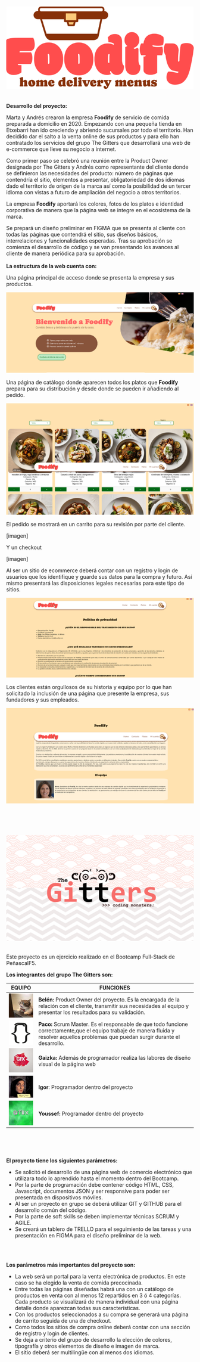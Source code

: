 ![Foodify](assets/img/logotipos/logo-grande.png)
<br>
<br>
<br>
**Desarrollo del proyecto:**

Marta y Andrés crearon la empresa ****Foodify**** de servicio de comida preparada a domicilio en 2020. Empezando con una pequeña tienda en Etxebarri han ido creciendo y abriendo sucursales por todo el territorio. Han decidido dar el salto a la venta online de sus productos y para ello han contratado los servicios del grupo The Gitters que desarrollará una web de e-commerce que lleve su negocio a internet.

Como primer paso se celebró una reunión entre la Product Owner designada por The Gitters y Andrés como representante del cliente donde se definieron las necesidades del producto: número de páginas que contendría el sitio, elementos a presentar, obligatoriedad de dos idiomas dado el territorio de origen de la marca así como la posibilidad de un tercer idioma con vistas a futuro de ampliación del negocio a otros territorios.

La empresa **Foodify** aportará los colores, fotos de los platos e identidad corporativa de manera que la página web se integre en el ecosistema de la marca.

Se prepará un diseño preliminar en FIGMA que se presenta al cliente con todas las páginas que contendrá el sitio, sus diseños básicos, interrelaciones y funcionalidades esperadas. Tras su aprobación se comienza el desarrollo de código y se van presentando los avances al cliente de manera periódica para su aprobación.
<br>
<br>
**La estructura de la web cuenta con:**

Una página principal de acceso donde se presenta la empresa y sus productos.

![index](assets/img/readme/index.png)

Una página de catálogo donde aparecen todos los platos que **Foodify** prepara para su distribución y desde donde se pueden ir añadiendo al pedido.

![catalogo](assets/img/readme/platos.png)

El pedido se mostrará en un carrito para su revisión por parte del cliente.

[imagen]

Y un checkout

[imagen]

Al ser un sitio de ecommerce deberá contar con un registro y login de usuarios que los identifique y guarde sus datos para la compra y futuro. Así mismo presentará las disposiciones legales necesarias para este tipo de sitios.

![rgpd](assets/img/readme/rgpd.png)

Los clientes están orgullosos de su historia y equipo por lo que han solicitado la inclusión de una página que presente la empresa, sus fundadores y sus empleados.

![nosotros](assets/img/readme/nosotros.png)
<br>
<br>
<br>
<br>
<br>

![The Gitters](assets/img/logotipos/the-gitters.png)
<br>
<br>

Este proyecto es un ejercicio realizado en el Bootcamp Full-Stack de PeñascalF5.

**Los integrantes del grupo The Gitters son:**

| EQUIPO | FUNCIONES |
|-------------|-----------------------------------------------------------------|
| [<img src="assets/img/avatares/belen.jpg" alt="Belén" width="100">](https://github.com/b6l6n) | **Belén:** Product Owner del proyecto. Es la encargada de la relación con el cliente, transmitir sus necesidades al equipo y presentar los resultados para su validación.|
| [<img src="assets/img/avatares/paco.png" alt="Paco" width="100">](https://github.com/githpaco) | **Paco:** Scrum Master. Es el responsable de que todo funcione correctamente,que el equipo trabaje de manera fluida y resolver aquellos problemas que puedan surgir durante el desarrollo. |
| [<img src="assets/img/avatares/gaizka.jpg" alt="Gaizka" width="100">](https://github.com/gaizkamg) | **Gaizka:** Además de programador realiza las labores de diseño visual de la página web |
| [<img src="assets/img/avatares/igor.jpg" alt="Igor" width="100">](https://github.com/igoribon) | **Igor**: Programador dentro del proyecto |
| [<img src="assets/img/avatares/youssef.png" alt="Youssef" width="100">](https://github.com/SideWalk29) | **Youssef:** Programador dentro del proyecto |



<br>
<br>
<br>

**El proyecto tiene los siguientes parámetros:**
<ul>
<li>Se solicitó el desarrollo de una página web de comercio electrónico que utilizara todo lo aprendido hasta el momento dentro del Bootcamp.</li>

<li>Por la parte de programación debe contener código HTML, CSS, Javascript, documentos JSON y ser responsive para poder ser presentada en dispositivos móviles.</li>

<li>Al ser un proyecto en grupo se deberá utilizar GIT y GITHUB para el desarrollo común del código.</li>

<li>Por la parte de soft skills se deben implementar técnicas SCRUM y AGILE.</li>

<li>Se creará un tablero de TRELLO para el seguimiento de las tareas y una presentación en FIGMA para el diseño preliminar de la web.</li>
</ul>

<br>
<br>


**Los parámetros más importantes del proyecto son:**
<ul>
<li>La web será un portal para la venta electrónica de productos. En este caso se ha elegido la venta de comida precocinada.</li>

<li>Entre todas las páginas diseñadas habrá una con un catálogo de productos en venta con al menos 12 repartidos en 3 ó 4 categorías. Cada producto se visualizará de manera individual con una página detalle donde aparezcan todas sus características.</li>

<li>Con los productos seleccionados a su compra se generará una página de carrito seguida de una de checkout.</li>

<li>Como todos los sitios de compra online deberá contar con una sección de registro y login de clientes.</li>

<li>Se deja a criterio del grupo de desarrollo la elección de colores, tipografía y otros elementos de diseño e imagen de marca.</li>

<li>El sitio deberá ser multilingüe con al menos dos idiomas.</li>
</ul>
